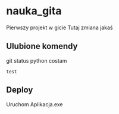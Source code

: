 # nauka_gita

Pierwszy projekt w gicie
Tutaj zmiana jakaś
## Ulubione komendy

  git status
  python costam

  ```
  test
  ```
## Deploy

Uruchom Aplikacja.exe
